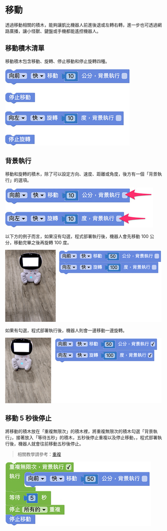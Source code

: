 # 移動

透過移動相關的積木，能夠讓凱比機器人前進後退或左轉右轉，進一步也可透過網路廣播，讓小怪獸、鍵盤或手機都能遙控機器人。

## 移動積木清單

移動積木包含移動、旋轉、停止移動和停止旋轉四種。

![凱比物聯網教室 - 移動](../../../../media/zh-tw/kebbi/robot/move-01.jpg)

## 背景執行

移動和旋轉的積木，除了可以設定方向、速度、距離或角度，後方有一個「背景執行」的選項。

![凱比物聯網教室 - 移動](../../../../media/zh-tw/kebbi/robot/move-02.jpg)

以下方的例子而言，如果沒有勾選，程式部署執行後，機器人會先移動 100 公分，移動完畢之後再旋轉 100 度。

![凱比物聯網教室 - 移動](../../../../media/zh-tw/kebbi/robot/move-03.gif)

如果有勾選，程式部署執行後，機器人則會一邊移動一邊旋轉。

![凱比物聯網教室 - 移動](../../../../media/zh-tw/kebbi/robot/move-04.gif)

## 移動 5 秒後停止

將移動的積木放在「重複無限次」的積木裡，將重複無限次的積木勾選「背景執行」，接著放入「等待五秒」的積木，五秒後停止重複以及停止移動，，程式部署執行後，機器人就會往前移動五秒後停止。

> 相關教學請參考：[重複](../../education/basic/loop.html)

![凱比物聯網教室 - 移動](../../../../media/zh-tw/kebbi/robot/move-05.jpg)





